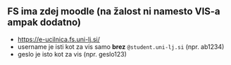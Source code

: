 
## FS ima zdej moodle (na žalost ni namesto VIS-a ampak dodatno)
- https://e-ucilnica.fs.uni-lj.si/
- username je isti kot za vis samo **brez** `@student.uni-lj.si` (npr. ab1234)
- geslo je isto kot za vis (npr. geslo123)
